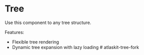 # Tree

Use this component to any tree structure.

Features:

- Flexible tree rendering
- Dynamic tree expansion with lazy loading
#   a t l a s k i t - t r e e - f o r k  
 
